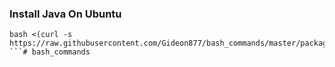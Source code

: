 ### Install Java On Ubuntu

```
bash <(curl -s https://raw.githubusercontent.com/Gideon877/bash_commands/master/package.sh)
```# bash_commands


